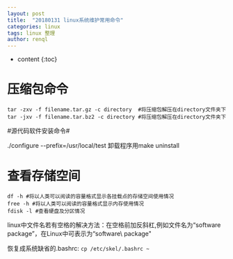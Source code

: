 ```yaml
---
layout: post
title:  "20180131 linux系统维护常用命令"
categories: linux
tags: linux 整理
author: renql
---
```


* content
{:toc}

# 压缩包命令 #
    tar -zxv -f filename.tar.gz -c directory  #将压缩包解压在directory文件夹下
    tar -jxv -f filename.tar.bz2 -c directory #将压缩包解压在directory文件夹下






#源代码软件安装命令#

./configure --prefix=/usr/local/test
卸载程序用make uninstall

# 查看存储空间 #
    df -h #将以人类可以阅读的容量格式显示各挂载点的存储空间使用情况
    free -h #将以人类可以阅读的容量格式显示内存使用情况
    fdisk -l #查看硬盘及分区情况

linux中文件名若有空格的解决方法：在空格前加反斜杠\,例如文件名为“software package”，在Linux中可表示为“software\ package"

恢复成系统缺省的.bashrc: `cp /etc/skel/.bashrc ~`
